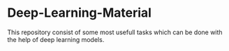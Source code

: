 # Deep-Learning-Material

This repository consist of some most usefull tasks which can be done with the help of deep learning models.
